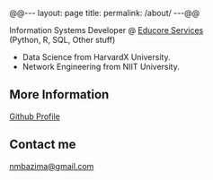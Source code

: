 
@@---
layout: page
title: 
permalink: /about/
---@@

Information Systems Developer @ <a href="www.educoreservices.com">Educore Services</a>  
(Python, R, SQL, Other stuff)

* Data Science from HarvardX University.
* Network Engineering from NIIT University.


## More Information
<a href="https://www.nmbazima.github.io">Github Profile</a>  

## Contact me

[nmbazima@gmail.com](mailto:nmbazima@gmail.com)
